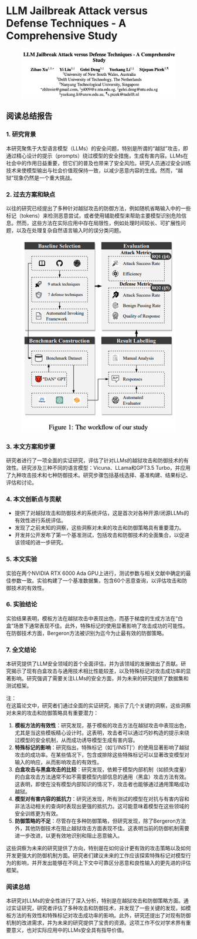 # LLM Jailbreak Attack versus Defense Techniques - A Comprehensive Study

<figure><img src="../.gitbook/assets/image (5) (1) (1) (1) (1) (1) (1) (1) (1) (1) (1) (1) (1) (1) (1) (1) (1) (1) (1) (1) (1) (1) (1) (1) (1) (1).png" alt=""><figcaption></figcaption></figure>

## 阅读总结报告

### 1. 研究背景

本研究聚焦于大型语言模型（LLMs）的安全问题，特别是所谓的“越狱”攻击，即通过精心设计的提示（prompts）绕过模型的安全措施，生成有害内容。LLMs在社会中的作用日益重要，但它们的普及也带来了安全风险。研究人员通过安全训练技术来使模型输出与社会价值观保持一致，以减少恶意内容的生成。然而，“越狱”现象仍然是一个重大挑战。

### 2. 过去方案和缺点

以往的研究已经提出了多种针对越狱攻击的防御方法，例如随机省略输入中的一些标记（tokens）来检测恶意尝试，或者使用辅助模型来帮助主要模型识别危险信息。然而，这些方法在实际应用中存在局限性，例如处理时间较长、可扩展性问题，以及在处理复杂自然语言输入时的误分类问题。

<figure><img src="../.gitbook/assets/image (6) (1) (1) (1) (1) (1) (1) (1) (1) (1) (1) (1) (1) (1) (1) (1) (1) (1) (1) (1) (1) (1) (1) (1).png" alt=""><figcaption></figcaption></figure>

### 3. 本文方案和步骤

研究者进行了一项全面的实证研究，评估了针对LLMs的越狱攻击和防御技术的有效性。研究涉及三种不同的语言模型：Vicuna、LLama和GPT3.5 Turbo，并应用了九种攻击技术和七种防御技术。研究步骤包括基线选择、基准构建、结果标记、评估和讨论。

### 4. 本文创新点与贡献

* 提供了对越狱攻击和防御技术的系统评估，这是首次对各种开源/闭源LLMs的有效性进行系统评估。
* 发现了之前未知的洞察，这些洞察对未来的攻击和防御策略具有重要潜力。
* 开发并公开发布了第一个基准测试，包括攻击和防御技术的全面集合，以促进该领域的进一步研究。

### 5. 本文实验

实验在两个NVIDIA RTX 6000 Ada GPU上进行，测试参数与相关文献中确定的最佳参数一致。实验构建了一个基准数据集，包含60个恶意查询，以评估攻击和防御技术的有效性。

### 6. 实验结论

实验结果表明，模板方法在越狱攻击中表现出色，而基于梯度的生成方法在“白盒”场景下通常表现不佳。此外，特殊标记的使用显著影响了攻击成功的可能性。在防御技术方面，Bergeron方法被识别为迄今为止最有效的防御策略。

### 7. 全文结论

本研究提供了LLM安全领域的首个全面评估，并为该领域的发展做出了贡献。研究揭示了现有白盒攻击与通用技术相比性能较差，以及特殊标记对攻击成功率的显著影响。研究强调了需要关注LLMs的安全方面，并为未来的研究提供了数据集和测试框架。



注：\
在这篇论文中，研究者们通过全面的实证研究，揭示了几个关键的洞察，这些洞察对未来的攻击和防御策略具有重要潜力：

1. **模板方法的有效性**：研究发现，基于模板的攻击方法在越狱攻击中表现出色，尤其是当这些模板精心设计时。这表明，攻击者可以通过巧妙构造的提示来绕过模型的安全机制，从而成功诱导模型生成有害内容。
2. **特殊标记的影响**：研究指出，特殊标记（如'\[/INST]'）的使用显著影响了越狱攻击的成功率。在某些情况下，包含或排除这些特殊标记可以显著改变模型对输入的响应，从而影响攻击的有效性。
3. **白盒攻击与黑盒攻击的比较**：研究发现，依赖于模型内部机制（如损失度量）的白盒攻击方法通常不如不需要模型内部信息的通用（黑盒）攻击方法有效。这表明，即使在没有模型内部知识的情况下，攻击者也能够通过通用策略成功越狱。
4. **模型对有害内容的抵抗力**：研究还发现，所有测试的模型在对抗与有害内容和非法活动相关的查询时表现出更强的抵抗力。这可能意味着模型在这些领域的安全训练更为有效。
5. **防御策略的不足**：尽管存在多种防御策略，但研究发现，除了Bergeron方法外，其他防御技术在阻止越狱攻击方面表现不佳。这表明当前的防御机制需要进一步改进，以更有效地识别和阻止恶意输入。

这些洞察为未来的研究提供了方向，特别是在如何设计更有效的攻击策略以及如何开发更强大的防御机制方面。研究者们建议未来的工作应该探索特殊标记对模型行为的影响，并开发出能够在不同上下文中可靠区分恶意和良性输入的更先进的评估框架。





### 阅读总结

本研究对LLMs的安全性进行了深入分析，特别是在越狱攻击和防御策略方面。通过实证研究，研究者评估了多种攻击和防御技术，并发现了一些关键的发现，如模板方法的有效性和特殊标记对攻击成功率的影响。此外，研究还提出了对现有防御机制的改进需求，并为未来的研究提供了宝贵的资源。这项工作不仅对学术界有重要意义，也对实际应用中的LLMs安全具有指导价值。
